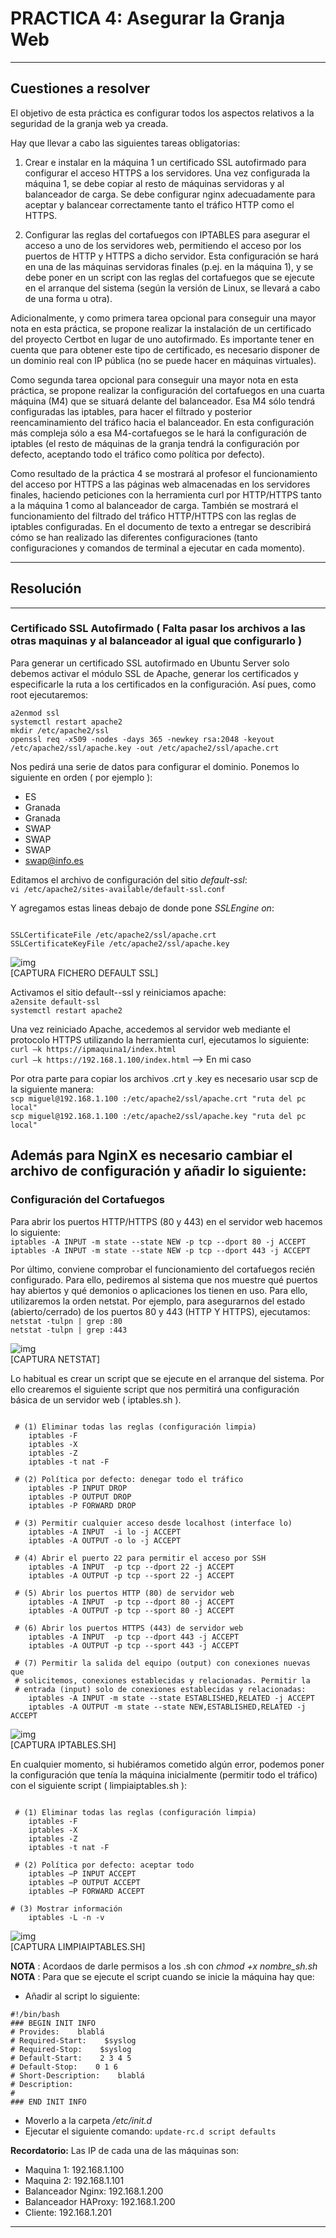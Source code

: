 # **PRACTICA 4:**  Asegurar la Granja Web 

---

## Cuestiones a resolver

El objetivo de esta práctica es configurar todos los aspectos relativos a la seguridad de la granja web ya creada.  
 
Hay que llevar a cabo las siguientes tareas obligatorias: 
 
1. Crear e instalar en la máquina 1 un certificado SSL autofirmado para configurar el acceso HTTPS a los servidores. Una vez configurada la máquina 1, se debe copiar al resto de máquinas servidoras y al balanceador de carga. Se debe configurar nginx adecuadamente para aceptar y balancear correctamente tanto el tráfico HTTP como el HTTPS.  
 
2. Configurar las reglas del cortafuegos con IPTABLES para asegurar el acceso a uno de los servidores web, permitiendo el acceso por los puertos de HTTP y HTTPS a dicho servidor. Esta configuración se hará en una de las máquinas servidoras finales (p.ej. en la máquina 1), y se debe poner en un script con las reglas del cortafuegos que se ejecute en el arranque del sistema (según la versión de Linux, se llevará a cabo de una forma u otra). 
 
Adicionalmente, y como primera tarea opcional para conseguir una mayor nota en esta práctica, se propone realizar la instalación de un certificado del proyecto Certbot en lugar de uno autofirmado. Es importante tener en cuenta que para obtener este tipo de certificado, es necesario disponer de un dominio real con IP pública (no se puede hacer en máquinas virtuales). 
 
Como segunda tarea opcional para conseguir una mayor nota en esta práctica, se propone realizar la configuración del cortafuegos en una cuarta máquina (M4) que se situará delante del balanceador. Esa M4 sólo tendrá configuradas las iptables, para hacer el filtrado y posterior reencaminamiento del tráfico hacia el balanceador. En esta configuración más compleja sólo a esa M4-cortafuegos se le hará la configuración de iptables (el resto de máquinas de la granja tendrá la configuración por defecto, aceptando todo el tráfico como política por defecto). 
 
Como resultado de la práctica 4 se mostrará al profesor el funcionamiento del acceso por HTTPS a las páginas web almacenadas en los servidores finales, haciendo peticiones con la herramienta curl por HTTP/HTTPS tanto a la máquina 1 como al balanceador de carga. También se mostrará el funcionamiento del filtrado del tráfico HTTP/HTTPS con las reglas de iptables configuradas. En el documento de texto a entregar se describirá cómo se han realizado las diferentes configuraciones (tanto configuraciones y comandos de terminal a ejecutar en cada momento). 

---

## Resolución

---

### Certificado SSL Autofirmado ( Falta pasar los archivos a las otras maquinas y al balanceador al igual que configurarlo )

Para generar un certificado SSL autofirmado en Ubuntu Server solo debemos activar el módulo SSL de Apache, generar los certificados y especificarle la ruta a los certificados en la configuración. Así pues, como root ejecutaremos:  
 
`a2enmod ssl `  
`systemctl restart apache2`    
`mkdir /etc/apache2/ssl `  
`openssl req -x509 -nodes -days 365 -newkey rsa:2048 -keyout     /etc/apache2/ssl/apache.key -out /etc/apache2/ssl/apache.crt` 

Nos pedirá una serie de datos para configurar el dominio.  Ponemos lo siguiente en orden ( por ejemplo ):  

*  ES
*  Granada  
*  Granada  
*  SWAP  
*  SWAP  
*  SWAP  
*  swap@info.es


Editamos el archivo de configuración del sitio *default-ssl*:   
`vi /etc/apache2/sites-available/default-ssl.conf`  

 Y agregamos estas lineas debajo de donde pone *SSLEngine on*:  

~~~

SSLCertificateFile /etc/apache2/ssl/apache.crt  
SSLCertificateKeyFile /etc/apache2/ssl/apache.key 

~~~

![img]()  
[CAPTURA FICHERO DEFAULT SSL]

Activamos el sitio default--ssl y reiniciamos apache:  
`a2ensite default-ssl`  
`systemctl restart apache2`    


Una vez reiniciado Apache, accedemos al servidor web mediante el protocolo HTTPS utilizando la herramienta curl, ejecutamos lo siguiente:  
`curl –k https://ipmaquina1/index.html`  
`curl –k https://192.168.1.100/index.html` --> En mi caso  
 
Por otra parte para copiar los archivos .crt y .key es necesario usar scp de la siguiente manera:  
`scp miguel@192.168.1.100 :/etc/apache2/ssl/apache.crt "ruta del pc local"`  
`scp miguel@192.168.1.100 :/etc/apache2/ssl/apache.key "ruta del pc local"`  

Además para NginX es necesario cambiar el archivo de configuración y añadir lo siguiente:  
---------------------------------------------------

### Configuración del Cortafuegos

Para abrir los puertos HTTP/HTTPS (80 y 443) en el servidor web hacemos lo siguiente:  
`iptables -A INPUT -m state --state NEW -p tcp --dport 80 -j ACCEPT`  
`iptables -A INPUT -m state --state NEW -p tcp --dport 443 -j ACCEPT` 

Por último, conviene comprobar el funcionamiento del cortafuegos recién configurado. Para ello, pediremos al sistema que nos muestre qué puertos hay abiertos y qué demonios o aplicaciones los tienen en uso. Para ello, utilizaremos la orden netstat. Por ejemplo, para asegurarnos del estado (abierto/cerrado) de los puertos 80 y 443 (HTTP Y HTTPS), ejecutamos:  
`netstat -tulpn | grep :80`  
`netstat -tulpn | grep :443`  

![img]()  
[CAPTURA NETSTAT]

Lo habitual es crear un script que se ejecute en el arranque del sistema. Por ello crearemos el siguiente script que nos permitirá una configuración básica de un servidor web ( iptables.sh ).

~~~

 # (1) Eliminar todas las reglas (configuración limpia) 
    iptables -F 
    iptables -X 
    iptables -Z
    iptables -t nat -F 

 # (2) Política por defecto: denegar todo el tráfico 
    iptables -P INPUT DROP 
    iptables -P OUTPUT DROP
    iptables -P FORWARD DROP 

 # (3) Permitir cualquier acceso desde localhost (interface lo) 
    iptables -A INPUT  -i lo -j ACCEPT 
    iptables -A OUTPUT -o lo -j ACCEPT 

 # (4) Abrir el puerto 22 para permitir el acceso por SSH 
    iptables -A INPUT  -p tcp --dport 22 -j ACCEPT 
    iptables -A OUTPUT -p tcp --sport 22 -j ACCEPT 

 # (5) Abrir los puertos HTTP (80) de servidor web 
    iptables -A INPUT  -p tcp --dport 80 -j ACCEPT 
    iptables -A OUTPUT -p tcp --sport 80 -j ACCEPT 

 # (6) Abrir los puertos HTTPS (443) de servidor web 
    iptables -A INPUT  -p tcp --dport 443 -j ACCEPT 
    iptables -A OUTPUT -p tcp --sport 443 -j ACCEPT 

 # (7) Permitir la salida del equipo (output) con conexiones nuevas que   
 # solicitemos, conexiones establecidas y relacionadas. Permitir la   
 # entrada (input) solo de conexiones establecidas y relacionadas:    
    iptables -A INPUT -m state --state ESTABLISHED,RELATED -j ACCEPT   
    iptables -A OUTPUT -m state --state NEW,ESTABLISHED,RELATED -j ACCEPT 

~~~

![img]()  
[CAPTURA IPTABLES.SH]

En cualquier momento, si hubiéramos cometido algún error, podemos poner la configuración que tenía la máquina inicialmente (permitir todo el tráfico) con el siguiente script ( limpiaiptables.sh ): 

~~~

 # (1) Eliminar todas las reglas (configuración limpia) 
    iptables -F 
    iptables -X 
    iptables -Z
    iptables -t nat -F 

 # (2) Política por defecto: aceptar todo 
    iptables −P INPUT ACCEPT 
    iptables −P OUTPUT ACCEPT 
    iptables −P FORWARD ACCEPT 

# (3) Mostrar información
    iptables -L -n -v

~~~


![img]()  
[CAPTURA LIMPIAIPTABLES.SH]

**NOTA** : Acordaos de darle permisos a los .sh con *chmod +x nombre_sh.sh*  
**NOTA** : Para que se ejecute el script cuando se inicie la máquina hay que:  

* Añadir al script lo siguiente:  
~~~
#!/bin/bash  
### BEGIN INIT INFO  
# Provides:    blablá  
# Required-Start:    $syslog  
# Required-Stop:    $syslog  
# Default-Start:    2 3 4 5  
# Default-Stop:    0 1 6  
# Short-Description:    blablá  
# Description:  
#    
### END INIT INFO  
~~~
* Moverlo a la carpeta */etc/init.d*  
* Ejecutar el siguiente comando: `update-rc.d script defaults`  

**Recordatorio:** Las IP de cada una de las máquinas son:  

*  Maquina 1: 192.168.1.100
*  Maquina 2: 192.168.1.101
*  Balanceador Nginx: 192.168.1.200
*  Balanceador HAProxy: 192.168.1.200
*  Cliente: 192.168.1.201

---


